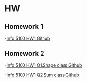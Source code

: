 # HW

## Homework 1
-[Info 5100 HW1 Github](https://github.com/ShuxinLi05/HW/blob/main/ShuxinLi_INFO5100_HW1/src/com/company/Main.java)

## Homework 2
-[Info 5100 HW1 Q1.Shape class Github](https://github.com/ShuxinLi05/HW/tree/main/hw2_shape/src/com/company)

-[Info 5100 HW1 Q2.Sum class Github](https://github.com/ShuxinLi05/HW/tree/main/hw2_sum/src/com/company)
